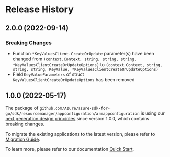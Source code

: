# Release History

## 2.0.0 (2022-09-14)
### Breaking Changes

- Function `*KeyValuesClient.CreateOrUpdate` parameter(s) have been changed from `(context.Context, string, string, string, *KeyValuesClientCreateOrUpdateOptions)` to `(context.Context, string, string, string, KeyValue, *KeyValuesClientCreateOrUpdateOptions)`
- Field `KeyValueParameters` of struct `KeyValuesClientCreateOrUpdateOptions` has been removed


## 1.0.0 (2022-05-17)

The package of `github.com/Azure/azure-sdk-for-go/sdk/resourcemanager/appconfiguration/armappconfiguration` is using our [next generation design principles](https://azure.github.io/azure-sdk/general_introduction.html) since version 1.0.0, which contains breaking changes.

To migrate the existing applications to the latest version, please refer to [Migration Guide](https://aka.ms/azsdk/go/mgmt/migration).

To learn more, please refer to our documentation [Quick Start](https://aka.ms/azsdk/go/mgmt).